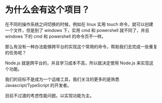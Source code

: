 # 为什么会有这个项目？

在不同的操作系统之间切换的时候，例如在 linux 实用 touch 命令，就可以创建一个文件，但是到了 windows 下，实用 cmd 和 powershell 就不同了，并且 windows 下的 cmd 和 powershell 的命令页不一样。

那么有没有一种办法能够跨平台的实现这个常用的命令，帮助我们去完成一些重复的任务呢？

Node.js 就是跨平台的，并且学习成本不高，所以就决定使用 Node.js 来实现这个功能。

我们的目标不是成为一个运维工具，我们关注的更多的是熟悉 Javascript/TypeScript 的开发者。

目前不过渡的考虑性能问题。以实现功能为主。
